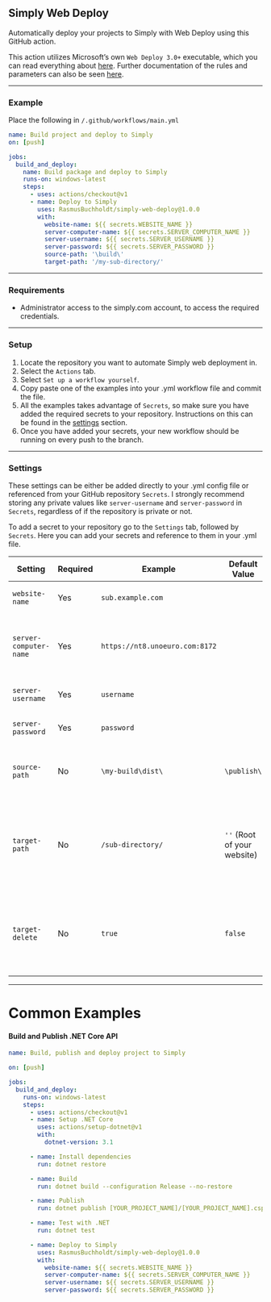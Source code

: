 ## Simply Web Deploy
Automatically deploy your projects to Simply with Web Deploy using this GitHub action. 

This action utilizes Microsoft’s own `Web Deploy 3.0+` executable, which you can read everything about [here](https://docs.microsoft.com/en-us/aspnet/web-forms/overview/deployment/web-deployment-in-the-enterprise/deploying-web-packages). Further documentation of the rules and parameters can also be seen [here](https://docs.microsoft.com/en-us/previous-versions/windows/it-pro/windows-server-2008-r2-and-2008/dd568992(v=ws.10)).

---

### Example
Place the following in `/.github/workflows/main.yml`
```yml
name: Build project and deploy to Simply
on: [push]

jobs:
  build_and_deploy:
    name: Build package and deploy to Simply
    runs-on: windows-latest
    steps:
      - uses: actions/checkout@v1
      - name: Deploy to Simply
        uses: RasmusBuchholdt/simply-web-deploy@1.0.0
        with:
          website-name: ${{ secrets.WEBSITE_NAME }}
          server-computer-name: ${{ secrets.SERVER_COMPUTER_NAME }}
          server-username: ${{ secrets.SERVER_USERNAME }}
          server-password: ${{ secrets.SERVER_PASSWORD }}
          source-path: '\build\'
          target-path: '/my-sub-directory/'
```

---

### Requirements
- Administrator access to the simply.com account, to access the required credentials.

---

### Setup
1. Locate the repository you want to automate Simply web deployment in.
2. Select the `Actions` tab.
3. Select `Set up a workflow yourself`.
4. Copy paste one of the examples into your .yml workflow file and commit the file.
5. All the examples takes advantage of `Secrets`, so make sure you have added the required secrets to your repository. Instructions on this can be found in the [settings](#settings) section.
6. Once you have added your secrets, your new workflow should be running on every push to the branch.

---

### Settings
These settings can be either be added directly to your .yml config file or referenced from your GitHub repository `Secrets`. I strongly recommend storing any private values like `server-username` and `server-password` in `Secrets`, regardless of if the repository is private or not.

To add a secret to your repository go to the `Settings` tab, followed by `Secrets`. Here you can add your secrets and reference to them in your .yml file.

| Setting | Required | Example | Default Value | Description |
|-|-|-|-|-|
| `website-name`          | Yes | `sub.example.com` | | Deployment destination server |
| `server-computer-name`  | Yes | `https://nt8.unoeuro.com:8172` | | Computer name, including the port - Find yours [here](https://www.simply.com/dk/support/faq/asp/236/)|
| `server-username`       | Yes | `username`        | | Your Simply FTP username |
| `server-password`       | Yes | `password`        | | Your Simply FTP password |
| `source-path`           | No | `\my-build\dist\`  | `\publish\` | The path to the source directory that will be deployed |
| `target-path`           | No | `/sub-directory/`  | `''` (Root of your website)  | The path where the source directory will be deployed (relative to website root) |
| `target-delete`         | No | `true`            | `false` | Delete files on the target computer that do not exist on the source computer |
---

# Common Examples
#### Build and Publish .NET Core API

```yml
name: Build, publish and deploy project to Simply

on: [push]

jobs:
  build_and_deploy:
    runs-on: windows-latest
    steps:
      - uses: actions/checkout@v1
      - name: Setup .NET Core
        uses: actions/setup-dotnet@v1
        with:
          dotnet-version: 3.1

      - name: Install dependencies
        run: dotnet restore

      - name: Build
        run: dotnet build --configuration Release --no-restore

      - name: Publish
        run: dotnet publish [YOUR_PROJECT_NAME]/[YOUR_PROJECT_NAME].csproj --configuration Release --framework netcoreapp3.1 --output ./publish --runtime win-x86 --self-contained true -p:PublishTrimmed=false -p:PublishSingleFile=false

      - name: Test with .NET
        run: dotnet test

      - name: Deploy to Simply
        uses: RasmusBuchholdt/simply-web-deploy@1.0.0
        with:
          website-name: ${{ secrets.WEBSITE_NAME }}
          server-computer-name: ${{ secrets.SERVER_COMPUTER_NAME }}
          server-username: ${{ secrets.SERVER_USERNAME }}
          server-password: ${{ secrets.SERVER_PASSWORD }}
```